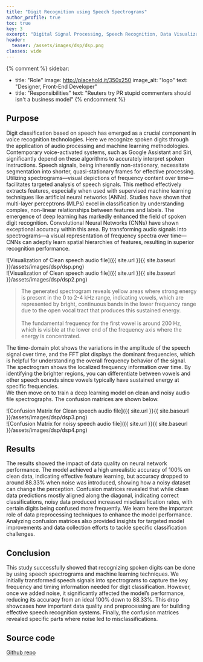 ```yaml
---
title: "Digit Recognition using Speech Spectrograms"
author_profile: true
toc: true
key: 3
excerpt: "Digital Signal Processing, Speech Recognition, Data Visualization, MATLAB"
header:
  teaser: /assets/images/dsp/dsp.png
classes: wide
---
```


{% comment %} 
sidebar:
  - title: "Role"
    image: http://placehold.it/350x250
    image_alt: "logo"
    text: "Designer, Front-End Developer"
  - title: "Responsibilities"
    text: "Reuters try PR stupid commenters should isn't a business model"
{% endcomment %} 

## Purpose
Digit classification based on speech has emerged as a crucial component in voice recognition technologies. Here we recognize spoken digits through the application of audio processing and machine learning methodologies. Contemporary voice-activated systems, such as Google Assistant and Siri, significantly depend on these algorithms to accurately interpret spoken instructions. Speech signals, being inherently non-stationary, necessitate segmentation into shorter, quasi-stationary frames for effective processing. Utilizing spectrograms—visual depictions of frequency content over time—facilitates targeted analysis of speech signals. This method effectively extracts features, especially when used with supervised machine learning techniques like artificial neural networks (ANNs). Studies have shown that multi-layer perceptrons (MLPs) excel in classification by understanding complex, non-linear relationships between features and labels. The emergence of deep learning has markedly enhanced the field of spoken digit recognition. Convolutional Neural Networks (CNNs) have shown exceptional accuracy within this area. By transforming audio signals into spectrograms—a visual representation of frequency spectra over time—CNNs can adeptly learn spatial hierarchies of features, resulting in superior recognition performance.

![Visualization of Clean speech audio file]({{ site.url }}{{ site.baseurl }}/assets/images/dsp/dsp.png)
<br>
![Visualization of Clean speech audio file]({{ site.url }}{{ site.baseurl }}/assets/images/dsp/dsp2.png)

<blockquote>
<p>
The generated spectrogram reveals yellow areas where strong energy is present in the 0 to 2-4 kHz range, indicating vowels, which are represented by bright, continuous bands in the lower frequency range due to the open vocal tract that produces this sustained energy.<br><br>
The fundamental frequency for the first vowel is around 200 Hz, which is visible at the lower end of the frequency axis where the energy is concentrated.
</p>
</blockquote>

The time-domain plot shows the variations in the amplitude of the speech signal over time, and the FFT plot displays the dominant frequencies, which is helpful for understanding the overall frequency behavior of the signal. The spectrogram shows the localized frequency information over time. By identifying the brighter regions, you can differentiate between vowels and other speech sounds since vowels typically have sustained energy at specific frequencies.<br>
We then move on to train a deep learning model on clean and noisy audio file spectrographs. The confusion matrices are shown below.

![Confusion Matrix for Clean speech audio file]({{ site.url }}{{ site.baseurl }}/assets/images/dsp/dsp3.png)
<br>
![Confusion Matrix for noisy speech audio file]({{ site.url }}{{ site.baseurl }}/assets/images/dsp/dsp4.png)

## Results
The results showed the impact of data quality on neural network performance. The model achieved a high unrealistic accuracy of 100% on clean data, indicating effective feature learning, but accuracy dropped to around 88.33% when noise was introduced, showing how a noisy dataset can change the perception. Confusion matrices revealed that while clean data predictions mostly aligned along the diagonal, indicating correct classifications, noisy data produced increased misclassification rates, with certain digits being confused more frequently. We learn here the important role of data preprocessing techniques to enhance the model performance. Analyzing confusion matrices also provided insights for targeted model improvements and data collection efforts to tackle specific classification challenges.

## Conclusion
This study successfully showed that recognizing spoken digits can be done by using speech spectrograms and machine learning techniques. We initially transformed speech signals into spectrograms to capture the key frequency and timing information needed for digit classification. However, once we added noise, it significantly affected the model’s performance, reducing its accuracy from an ideal 100% down to 88.33%. This drop showcases how important data quality and preprocessing are for building effective speech recognition systems. Finally, the confusion matrices revealed specific parts where noise led to misclassifications.

## Source code
[Github repo](https://github.com/menonjay85/Digit-Recognition-using-Speech-Spectrograms)